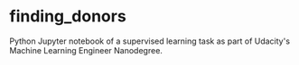 # finding_donors


Python Jupyter notebook of a supervised learning task as part of Udacity's Machine Learning Engineer Nanodegree.

